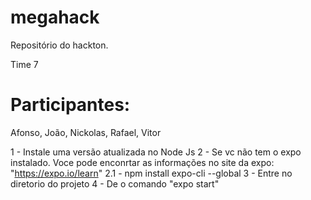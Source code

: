 # megahack
Repositório do hackton. 

Time 7 

# Participantes:
Afonso, 
João, 
Nickolas, 
Rafael, 
Vitor

1 - Instale uma versão atualizada no Node Js
2 - Se vc não tem o expo instalado. Voce pode enconrtar as informações no site da expo: "https://expo.io/learn"
    2.1 - npm install expo-cli --global
3 - Entre no diretorio do projeto
4 - De o comando "expo start"

